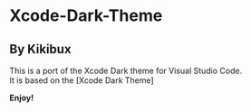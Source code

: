 # Xcode-Dark-Theme

## By Kikibux

This is a port of the Xcode Dark theme for Visual Studio Code.  
It is based on the [Xcode Dark Theme]



**Enjoy!**
